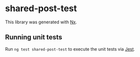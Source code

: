 # shared-post-test

This library was generated with [Nx](https://nx.dev).

## Running unit tests

Run `ng test shared-post-test` to execute the unit tests via [Jest](https://jestjs.io).
